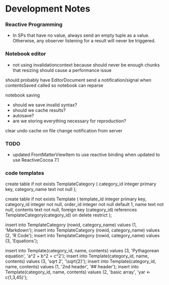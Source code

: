 # Development Notes

### Reactive Programming

* In SPs that have no value, always send an empty tuple as a value. Otherwise, any observer listening for a result will never be triggered.

### Notebook editor

* not using invalidationcontext because should never be enough chunks that resizing should cause a performance issue

should probably have EditorDocument send a notification/signal when contentsSaved called so notebook can reparse

notebook saving

* should we save invalid syntax?
* should we cache results?
* autosave?
* are we storing everything necessary for reproduction?

clear undo cache on file change notification from server

### TODO

* updated FrontMatterViewItem to use reactive binding when updated to use ReactiveCocoa 7.1

### code templates

create table if not exists TemplateCategory (
  category_id integer primary key,
  category_name text not null
);

create table if not exists Template (
  template_id integer primary key,
  category_id integer not null,
  order_id integer not null default 1,
  name text not null,
  contents text not null,
  foreign key (category_id) references TemplateCategory(category_id) on delete restrict
);

insert into TemplateCategory (rowid, category_name) values (1, 'Markdown');
insert into TemplateCategory (rowid, category_name) values (2, 'R Code');
insert into TemplateCategory (rowid, category_name) values (3, 'Equations');

insert into Template(category_id, name, contents) values (3, 'Pythagorean equation', 'a^2 + b^2 = c^2');
insert into Template(category_id, name, contents) values (3, 'sqrt 2', '\sqrt{2}');
insert into Template(category_id, name, contents) values (1, '2nd header', '## header');
insert into Template(category_id, name, contents) values (2, 'basic array', 'yar <- c(1,3,45)');
